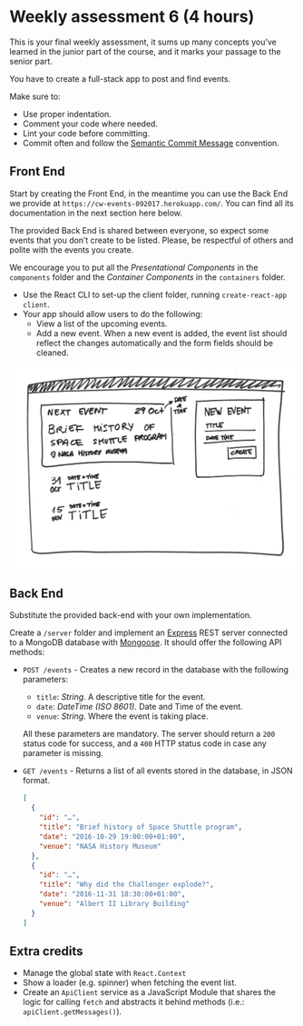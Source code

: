 # Weekly assessment 6 (4 hours)

This is your final weekly assessment, it sums up many concepts you’ve learned in the junior part of the course, and it marks your passage to the senior part.

You have to create a full-stack app to post and find events.

Make sure to:

- Use proper indentation.
- Comment your code where needed.
- Lint your code before committing.
- Commit often and follow the [Semantic Commit Message](https://seesparkbox.com/foundry/semantic_commit_messages) convention.

## Front End

Start by creating the Front End, in the meantime you can use the Back End we provide at `https://cw-events-092017.herokuapp.com/`. You can find all its documentation in the next section here below.

The provided Back End is shared between everyone, so expect some events that you don’t create to be listed. Please, be respectful of others and polite with the events you create.

We encourage you to put all the *Presentational Components* in the `components` folder and the *Container Components* in the `containers` folder.

- Use the React CLI to set-up the client folder, running `create-react-app client`.
- Your app should allow users to do the following:
  - View a list of the upcoming events.
  - Add a new event. When a new event is added, the event list should reflect the changes automatically and the form fields should be cleaned.

![wireframe](readme-images/wireframe.png)

## Back End

Substitute the provided back-end with your own implementation.

Create a `/server` folder and implement an [Express](https://expressjs.com/) REST server connected to a MongoDB database with [Mongoose](http://mongoosejs.com/). It should offer the following API methods:

- `POST /events` - Creates a new record in the database with the following parameters:

  - `title`: *String*. A descriptive title for the event.
  - `date`: *DateTime (ISO 8601).* Date and Time of the event.
  - `venue`: *String*. Where the event is taking place.

  All these parameters are mandatory. The server should return a `200` status code for success, and a `400` HTTP status code in case any parameter is missing.

- `GET /events` - Returns a list of all events stored in the database, in JSON format. 

  ```json
  [
    {
      "id": "…",
      "title": "Brief history of Space Shuttle program",
      "date": "2016-10-29 19:00:00+01:00",
      "venue": "NASA History Museum"
    },
    {
      "id": "…",
      "title": "Why did the Challenger explode?",
      "date": "2016-11-31 18:30:00+01:00",
      "venue": "Albert II Library Building"
    }
  ]
  ```

## Extra credits

- Manage the global state with `React.Context`
- Show a loader (e.g. spinner) when fetching the event list.
- Create an `ApiClient` service as a JavaScript Module that shares the logic for calling `fetch` and abstracts it behind methods (i.e.: `apiClient.getMessages()`).